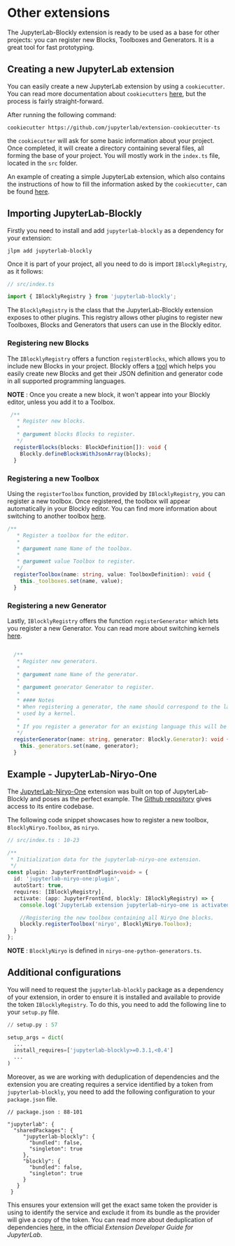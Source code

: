 # Other extensions

The JupyterLab-Blockly extension is ready to be used as a base for other projects: you can register new Blocks, Toolboxes and Generators. It is a great tool for fast prototyping.

## Creating a new JupyterLab extension
You can easily create a new JupyterLab extension by using a `cookiecutter`. You can read more documentation about `cookiecutters` [here](https://cookiecutter.readthedocs.io/en/latest/), but the process is fairly straight-forward.

After running the following command:
```
cookiecutter https://github.com/jupyterlab/extension-cookiecutter-ts
```
 the `cookiecutter` will ask for some basic information about your project. Once completed, it will create a directory containing several files, all forming the base of your project. You will mostly work in the `index.ts` file, located in the `src` folder.

An example of creating a simple JupyterLab extension, which also contains the instructions of how to fill the information asked by the `cookiecutter`, can be found [here](https://github.com/jupyterlab/extension-examples/tree/master/hello-world).


## Importing JupyterLab-Blockly
Firstly you need to install and add `jupyterlab-blockly` as a dependency for your extension:
```
jlpm add jupyterlab-blockly
```

Once it is part of your project, all you need to do is import `IBlocklyRegistry`, as it follows:
```typescript
// src/index.ts

import { IBlocklyRegistry } from 'jupyterlab-blockly';
```

The `BlocklyRegistry` is the class that the JupyterLab-Blockly extension exposes to other plugins. This registry allows other plugins to register new Toolboxes, Blocks and Generators that users can use in the Blockly editor.

### Registering new Blocks
The `IBlocklyRegistry` offers a function `registerBlocks`, which allows you to include new Blocks in your project. Blockly offers a [tool](https://blockly-demo.appspot.com/static/demos/blockfactory/index.html) which helps you easily create new Blocks and get their JSON definition and generator code in all supported programming languages.

**NOTE** : Once you create a new block, it won't appear into your Blockly editor, unless you add it to a Toolbox.

```typescript
 /**
   * Register new blocks.
   *
   * @argument blocks Blocks to register.
   */
  registerBlocks(blocks: BlockDefinition[]): void {
    Blockly.defineBlocksWithJsonArray(blocks);
  }
```

### Registering a new Toolbox
Using the `registerToolbox` function, provided by `IBlocklyRegistry`, you can register a new toolbox. Once registered, the toolbox will appear automatically in your Blockly editor. You can find more information about switching to another toolbox [here](https://jupyterlab-blockly.readthedocs.io/en/latest/toolbox.html).

```typescript
/**
   * Register a toolbox for the editor.
   *
   * @argument name Name of the toolbox.
   *
   * @argument value Toolbox to register.
   */
  registerToolbox(name: string, value: ToolboxDefinition): void {
    this._toolboxes.set(name, value);
  }
```

### Registering a new Generator
Lastly, `IBlocklyRegistry` offers the function `registerGenerator` which lets you register a new Generator. You can read more about switching kernels [here](https://jupyterlab-blockly.readthedocs.io/en/latest/kernels.html).

```typescript

  /**
   * Register new generators.
   *
   * @argument name Name of the generator.
   *
   * @argument generator Generator to register.
   *
   * #### Notes
   * When registering a generator, the name should correspond to the language
   * used by a kernel.
   *
   * If you register a generator for an existing language this will be overwritten.
   */
  registerGenerator(name: string, generator: Blockly.Generator): void {
    this._generators.set(name, generator);
  }
```


## Example - JupyterLab-Niryo-One
The [JupyterLab-Niryo-One](https://github.com/QuantStack/jupyterlab-niryo-one/) extension was built on top of JupyterLab-Blockly and poses as the perfect example. The [Github repository](https://github.com/QuantStack/jupyterlab-niryo-one/) gives access to its entire codebase.

The following code snippet showcases how to register a new toolbox, `BlocklyNiryo.Toolbox`, as `niryo`.
```typescript
// src/index.ts : 10-23

/**
 * Initialization data for the jupyterlab-niryo-one extension.
 */
const plugin: JupyterFrontEndPlugin<void> = {
  id: 'jupyterlab-niryo-one:plugin',
  autoStart: true,
  requires: [IBlocklyRegistry],
  activate: (app: JupyterFrontEnd, blockly: IBlocklyRegistry) => {
    console.log('JupyterLab extension jupyterlab-niryo-one is activated!');

    //Registering the new toolbox containing all Niryo One blocks.
    blockly.registerToolbox('niryo', BlocklyNiryo.Toolbox);
  }
};
```

**NOTE** : `BlocklyNiryo` is defined in `niryo-one-python-generators.ts`.


## Additional configurations

You will need to request the `jupyterlab-blockly` package as a dependency of your extension, in order to ensure it is installed and available to provide the token `IBlocklyRegistry`. To do this, you need to add the following line to your `setup.py` file.

```python
// setup.py : 57

setup_args = dict(
  ...
  install_requires=['jupyterlab-blockly>=0.3.1,<0.4']
  ...
)
```

Moreover, as we are working with deduplication of dependencies and the extension you are creating requires a service identified by a token from `jupyterlab-blockly`, you need to add the following configuration to your `package.json` file.

```
// package.json : 88-101

"jupyterlab": {
  "sharedPackages": {
     "jupyterlab-blockly": {
       "bundled": false,
       "singleton": true
     },
     "blockly": {
       "bundled": false,
       "singleton": true
     }
   }
 }
```
This ensures your extension will get the exact same token the provider is using to identify the service and exclude it from its bundle as the provider will give a copy of the token. You can read more about deduplication of dependencies [here](https://jupyterlab.readthedocs.io/en/stable/extension/extension_dev.html#deduplication-of-dependencies), in the official *Extension Developer Guide for JupyterLab*.
